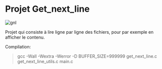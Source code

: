 # Projet Get_next_line

![gnl](https://github.com/GitCGuillaume/get_next_line/assets/34135668/67345925-93d7-4154-bf6f-ddc34242cac0)

Projet qui consiste à lire ligne par ligne des fichiers, pour par exemple en afficher le contenu.

Compilation:
>gcc -Wall -Wextra -Werror -D BUFFER_SIZE=999999 get_next_line.c get_next_line_utils.c main.c

